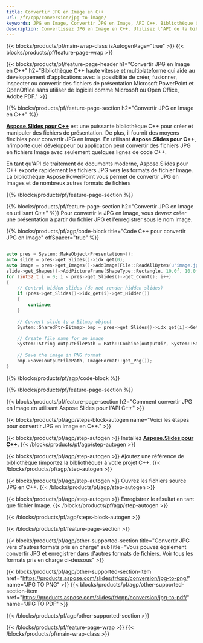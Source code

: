 ```yaml
---
title: Convertir JPG en Image en C++
url: /fr/cpp/conversion/jpg-to-image/
keywords: JPG en Image, Convertir JPG en Image, API C++, Bibliothèque C++, JPG, Image
description: Convertissez JPG en Image en C++. Utilisez l'API de la bibliothèque C++ pour convertir les fichiers JPG en Images
---
```


{{< blocks/products/pf/main-wrap-class isAutogenPage="true" >}}
{{< blocks/products/pf/feature-page-wrap >}}

{{< blocks/products/pf/feature-page-header h1="Convertir JPG en Image en C++" h2="Bibliothèque C++ haute vitesse et multiplateforme qui aide au développement d'applications avec la possibilité de créer, fusionner, inspecter ou convertir des fichiers de présentation Microsoft PowerPoint et OpenOffice sans utiliser de logiciel comme Microsoft ou Open Office, Adobe PDF." >}}

{{% blocks/products/pf/feature-page-section h2="Convertir JPG en Image en C++" %}}

[**Aspose.Slides pour C++**](https://products.aspose.com/slides/fr/cpp/) est une puissante bibliothèque C++ pour créer et manipuler des fichiers de présentation. De plus, il fournit des moyens flexibles pour convertir JPG en Image. En utilisant **Aspose.Slides pour C++**, n'importe quel développeur ou application peut convertir des fichiers JPG en fichiers Image avec seulement quelques lignes de code C++.

En tant qu'API de traitement de documents moderne, Aspose.Slides pour C++ exporte rapidement les fichiers JPG vers les formats de fichier Image. La bibliothèque Aspose PowerPoint vous permet de convertir JPG en Images et de nombreux autres formats de fichiers

{{% /blocks/products/pf/feature-page-section %}}

{{% blocks/products/pf/feature-page-section  h2="Convertir JPG en Image en utilisant C++" %}}
Pour convertir le JPG en Image, vous devrez créer une présentation à partir du fichier JPG et l'enregistrer sous le nom Image.

{{% blocks/products/pf/agp/code-block title="Code C++ pour convertir JPG en Image" offSpacer="true" %}}

```cpp

auto pres = System::MakeObject<Presentation>();
auto slide = pres->get_Slides()->idx_get(0);
auto image = pres->get_Images()->AddImage(File::ReadAllBytes(u"image.jpg"));
slide->get_Shapes()->AddPictureFrame(ShapeType::Rectangle, 10.0f, 10.0f, 100.0f, 100.0f, image);
for (int32_t i = 0; i < pres->get_Slides()->get_Count(); i++)
{
    // Control hidden slides (do not render hidden slides)
    if (pres->get_Slides()->idx_get(i)->get_Hidden())
    {
        continue;
    }
    
    // Convert slide to a Bitmap object
    System::SharedPtr<Bitmap> bmp = pres->get_Slides()->idx_get(i)->GetThumbnail(2.f, 2.f);

    // Create file name for an image
    System::String outputFilePath = Path::Combine(outputDir, System::String(u"Slide_") + i + u".png");
    
    // Save the image in PNG format
    bmp->Save(outputFilePath, ImageFormat::get_Png());
}

```


{{% /blocks/products/pf/agp/code-block %}}

{{% /blocks/products/pf/feature-page-section %}}

{{< blocks/products/pf/feature-page-section  h2="Comment convertir JPG en Image en utilisant Aspose.Slides pour l'API C++" >}}

{{< blocks/products/pf/agp/steps-block-autogen name="Voici les étapes pour convertir JPG en Image en C++." >}}

{{< blocks/products/pf/agp/step-autogen >}}
Installez [**Aspose.Slides pour C++**](https://products.aspose.com/slides/fr/cpp/).
{{< /blocks/products/pf/agp/step-autogen >}}

{{< blocks/products/pf/agp/step-autogen >}}
Ajoutez une référence de bibliothèque (importez la bibliothèque) à votre projet C++.
{{< /blocks/products/pf/agp/step-autogen >}}

{{< blocks/products/pf/agp/step-autogen >}}
Ouvrez les fichiers source JPG en C++.
{{< /blocks/products/pf/agp/step-autogen >}}

{{< blocks/products/pf/agp/step-autogen >}}
Enregistrez le résultat en tant que fichier Image.
{{< /blocks/products/pf/agp/step-autogen >}}

{{< /blocks/products/pf/agp/steps-block-autogen >}}

{{< /blocks/products/pf/feature-page-section >}}

{{< blocks/products/pf/agp/other-supported-section title="Convertir JPG vers d'autres formats pris en charge" subTitle="Vous pouvez également convertir JPG et enregistrer dans d'autres formats de fichiers. Voir tous les formats pris en charge ci-dessous" >}}

{{< blocks/products/pf/agp/other-supported-section-item href="https://products.aspose.com/slides/fr/cpp/conversion/jpg-to-png/" name="JPG TO PNG" >}}
{{< blocks/products/pf/agp/other-supported-section-item href="https://products.aspose.com/slides/fr/cpp/conversion/jpg-to-pdf/" name="JPG TO PDF" >}}


{{< /blocks/products/pf/agp/other-supported-section >}}

{{< /blocks/products/pf/feature-page-wrap >}}
{{< /blocks/products/pf/main-wrap-class >}}